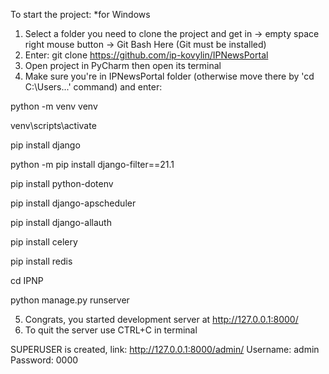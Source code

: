 To start the project: 
*for Windows
1. Select a folder you need to clone the project and get in -> empty space right mouse button -> Git Bash Here (Git must be installed)
2. Enter:
git clone https://github.com/ip-kovylin/IPNewsPortal
3. Open project in PyCharm then open its terminal
4. Make sure you're in IPNewsPortal folder (otherwise move there by 'cd C:\Users\...' command) and enter:  

python -m venv venv  

venv\scripts\activate  

pip install django  

python -m pip install django-filter==21.1

pip install python-dotenv

pip install django-apscheduler

pip install django-allauth

pip install celery

pip install redis

cd IPNP  

python manage.py runserver  

5. Congrats, you started development server at http://127.0.0.1:8000/
6. To quit the server use CTRL+C in terminal


SUPERUSER is created, link: 
http://127.0.0.1:8000/admin/
Username: admin
Password: 0000
